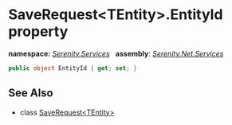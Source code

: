 # SaveRequest&lt;TEntity&gt;.EntityId property
**namespace:** *[Serenity.Services](../../README.md#serenity.services-namespace)*   **assembly**: *[Serenity.Net.Services](../../README.md)*

```csharp
public object EntityId { get; set; }
```

## See Also

* class [SaveRequest&lt;TEntity&gt;](../SaveRequest-1.md)